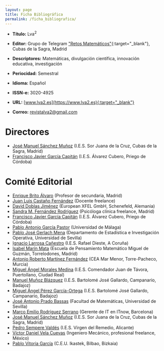 ```yaml
---
layout: page
title: Ficha Bibliográfica
permalink: /ficha_bibliografica/
---
```


* **Título:** Lva<sup>2</sup>

* **Editor:** Grupo de Telegram ["Retos Matemáticos"](https://t.me/Retos_Matematicos){:target="_blank"}, Cubas de la Sagra, Madrid

* **Descriptores:** Matemáticas, divulgación científica, innovación educativa, investigación

* **Periocidad:** Semestral

* **Idioma:** Español

* **ISSN-e:** 3020-4925

* **URL:** [www.lva2.es](https://www.lva2.es){:target="_blank"}
  
* **Correo:** [revistalva2@gmail.com](mailto:revistalva2@gmail.com)

# Directores

- [José Manuel Sánchez Muñoz](mailto:jose.sm@educa.madrid.org) (I.E.S. Sor Juana de la Cruz, Cubas de la Sagra, Madrid)
- [Francisco Javier García Capitán](mailto:garciacapitan@gmail.com) (I.E.S. Álvarez Cubero, Priego de Córdoba)

# Comité Editorial

- [Enrique Brito Álvaro](mailto:enrique@brito.es) (Profesor de secundaria, Madrid)
- [Juan Luis Castaño Fernández](mailto:juanlcast@gmail.com) (Docente freelance)
- [David Doblas Jiménez](mailto:david.doblas-jimenez@xfel.eu) (European XFEL GmbH, Schenefeld, Alemania)
- [Sandra M. Fernández Rodríguez](mailto:sdrafez@gmail.com) (Psicóloga clínica freelance, Madrid)
- [Francisco Javier García Capitán](mailto:garciacapitan@gmail.com) (I.E.S. Álvarez Cubero, Priego de Córdoba)
- [Pablo Antonio García Pastor](mailto:iraze.pgp@gmail.com) (Universidad de Málaga)
- [Pablo José Gerlach Mena](mailto:gerlach@us.es) (Departamento de Estadística e Investigación Operativa, Universidad de Sevilla)
- [Ignacio Larrosa Cañestro](mailto:ilarrosa@mundo-r.com) (I.E.S. Rafael Dieste, A Coruña)
- [Isabel Marín Mata](mailto:isamarin77@hotmail.com) (Escuela de Pensamiento Matemático Miguel de Guzmán, Torrelodones, Madrid)
- [Antonio Roberto Martínez Fernández](mailto:antoniorobert.martinez@murciaeduca.es) (CEA Mar Menor, Torre-Pacheco, Murcia)
- [Miguel Ángel Morales Medina](mailto:gaussianos@gmail.com) (I.E.S. Comendador Juan de Távora, Puertollano, Ciudad Real)
- [Manuel Muñoz Blázquez](mailto:mmunozb04@educarex.es) (I.E.S. Bartolomé José Gallardo, Campanario, Badajoz)
- [Miguel Ángel Pérez García-Ortega](mailto:mianpgo@gmail.com) (I.E.S. Bartolomé José Gallardo, Campanario, Badajoz)
- [José Antonio Prado Bassas](mailto:bassas@us.es) (Facultad de Matemáticas, Universidad de Sevilla)
- [Marco Emilio Rodríguez Serrano](mailto:mrodrise@gmail.com) (Gerente de IT en ITnow, Barcelona)
- [José Manuel Sánchez Muñoz](mailto:jose.sm@educa.madrid.org) (I.E.S. Sor Juana de la Cruz, Cubas de la Sagra, Madrid)
- [Pedro Sempere Valdés](mailto:pedrosemperevaldes@gmail.com) (I.E.S. Virgen del Remedio, Alicante)
- [Víctor Daniel Vela Cuevas](mailto:victor.vela@krutt.org) (Ingeniero Mecánico, profesional freelance, México)
- [Pablo Vitoria García](mailto:pvitoria@gmail.com) (C.E.U. Ikastek, Bilbao, Bizkaia)
